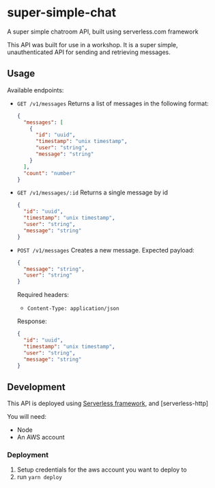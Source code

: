 # super-simple-chat
A super simple chatroom API, built using serverless.com framework

This API was built for use in a workshop. It is a super simple, unauthenticated API for sending and retrieving messages.

## Usage

Available endpoints:

- `GET /v1/messages`
  Returns a list of messages in the following format:
  ```json
  {
    "messages": [
      {
        "id": "uuid",
        "timestamp": "unix timestamp",
        "user": "string",
        "message": "string"
      }
    ],
    "count": "number"
  }
  ```

- `GET /v1/messages/:id`
  Returns a single message by id
  ```json
  {
    "id": "uuid",
    "timestamp": "unix timestamp",
    "user": "string",
    "message": "string"
  }
  ```

- `POST /v1/messages`
  Creates a new message.
  Expected payload:
  ```json
  {
    "message": "string",
    "user": "string"
  }
  ```

  Required headers:
  - `Content-Type: application/json`

  Response:
  ```json
  {
    "id": "uuid",
    "timestamp": "unix timestamp",
    "user": "string",
    "message": "string"
  }
  ```

## Development

This API is deployed using [Serverless framework], and [serverless-http]

You will need:
- Node
- An AWS account

### Deployment

1. Setup credentials for the aws account you want to deploy to
2. run `yarn deploy`


[Serverless framework]: https://serverless.com
